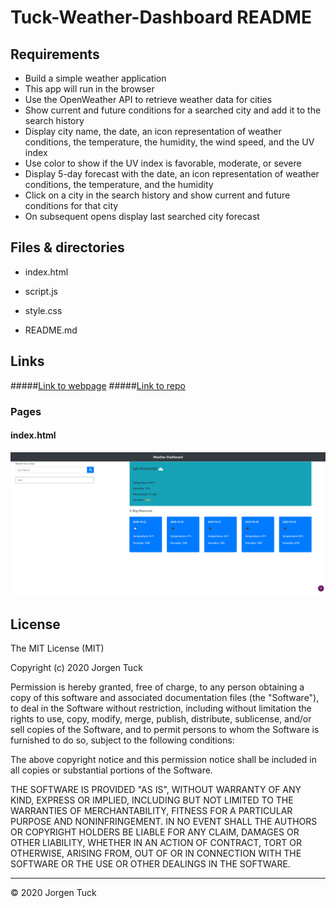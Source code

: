 # Tuck-Weather-Dashboard README


## Requirements
* Build a simple weather application
* This app will run in the browser
* Use the OpenWeather API to retrieve weather data for cities
* Show current and future conditions for a searched city and add it to the search history
* Display city name, the date, an icon representation of weather conditions, the temperature, the humidity, the wind speed, and the UV index
* Use color to show if the UV index is favorable, moderate, or severe
* Display 5-day forecast with the date, an icon representation of weather conditions, the temperature, and the humidity
* Click on a city in the search history and show current and future conditions for that city
* On subsequent opens display last searched city forecast

## Files & directories

* index&#46;html

* script&#46;js

* style&#46;css

* README&#46;md


## Links

#####[Link to webpage](https://jamesjtuckbc.github.io/Tuck-Weather-Dashboard/)
#####[Link to repo](https://github.com/jamesjtuckbc/Tuck-Weather-Dashboard)
### Pages

#### index.html
![index.html](assets/weather-dashboard.png)


## License

The MIT License (MIT)

Copyright (c) 2020 Jorgen Tuck

Permission is hereby granted, free of charge, to any person obtaining a copy of this software and associated documentation files (the "Software"), to deal in the Software without restriction, including without limitation the rights to use, copy, modify, merge, publish, distribute, sublicense, and/or sell copies of the Software, and to permit persons to whom the Software is furnished to do so, subject to the following conditions:

The above copyright notice and this permission notice shall be included in all copies or substantial portions of the Software.

THE SOFTWARE IS PROVIDED "AS IS", WITHOUT WARRANTY OF ANY KIND, EXPRESS OR IMPLIED, INCLUDING BUT NOT LIMITED TO THE WARRANTIES OF MERCHANTABILITY, FITNESS FOR A PARTICULAR PURPOSE AND NONINFRINGEMENT. IN NO EVENT SHALL THE AUTHORS OR COPYRIGHT HOLDERS BE LIABLE FOR ANY CLAIM, DAMAGES OR OTHER LIABILITY, WHETHER IN AN ACTION OF CONTRACT, TORT OR OTHERWISE, ARISING FROM, OUT OF OR IN CONNECTION WITH THE SOFTWARE OR THE USE OR OTHER DEALINGS IN THE SOFTWARE.
- - -

© 2020 Jorgen Tuck

